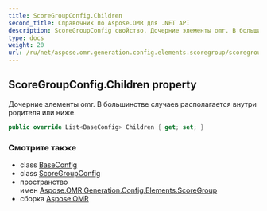 ```yaml
---
title: ScoreGroupConfig.Children
second_title: Справочник по Aspose.OMR для .NET API
description: ScoreGroupConfig свойство. Дочерние элементы omr. В большинстве случаев располагается внутри родителя или ниже.
type: docs
weight: 20
url: /ru/net/aspose.omr.generation.config.elements.scoregroup/scoregroupconfig/children/
---
```

## ScoreGroupConfig.Children property

Дочерние элементы omr. В большинстве случаев располагается внутри родителя или ниже.

```csharp
public override List<BaseConfig> Children { get; set; }
```

### Смотрите также

* class [BaseConfig](../../../aspose.omr.generation.config/baseconfig/)
* class [ScoreGroupConfig](../)
* пространство имен [Aspose.OMR.Generation.Config.Elements.ScoreGroup](../../scoregroupconfig/)
* сборка [Aspose.OMR](../../../)



